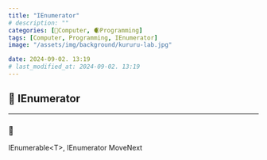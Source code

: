 ```yaml
---
title: "IEnumerator"
# description: ""
categories: [💫Computer, 🌒Programming]
tags: [Computer, Programming, IEnumerator]
image: "/assets/img/background/kururu-lab.jpg"

date: 2024-09-02. 13:19
# last_modified_at: 2024-09-02. 13:19
---
```


## 💫 IEnumerator

---

### 🫧

IEnumerable\<T\>, IEnumerator MoveNext  
